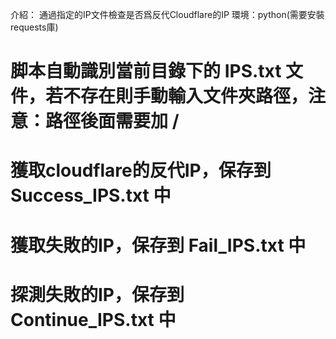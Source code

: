 介紹：
通過指定的IP文件檢查是否爲反代Cloudflare的IP
環境：python(需要安裝requests庫)
# 脚本自動識別當前目錄下的 IPS.txt 文件，若不存在則手動輸入文件夾路徑，注意：路徑後面需要加 /
# 獲取cloudflare的反代IP，保存到 Success_IPS.txt 中
# 獲取失敗的IP，保存到 Fail_IPS.txt 中
# 探測失敗的IP，保存到 Continue_IPS.txt 中
